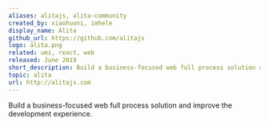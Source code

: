 ```yaml
---
aliases: alitajs, alita-community
created_by: xiaohuoni, imhele
display_name: Alita
github_url: https://github.com/alitajs
logo: alita.png
related: umi, react, web
released: June 2019
short_description: Build a business-focused web full process solution and improve the development experience.
topic: alita
url: http://alitajs.com
---
```

Build a business-focused web full process solution and improve the development experience.
